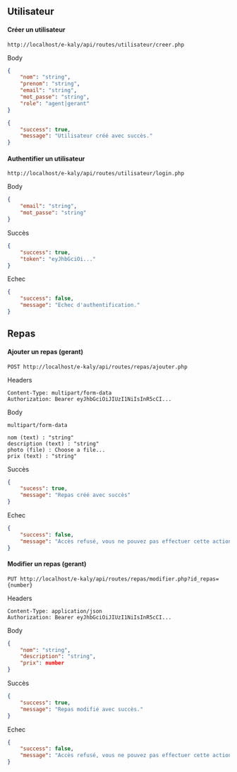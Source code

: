 <h2>Utilisateur</h4> 

<h4>Créer un utilisateur</h4> 

```raw
http://localhost/e-kaly/api/routes/utilisateur/creer.php
``` 

Body

```json
{	
    "nom": "string", 
    "prenom": "string", 
    "email": "string",
    "mot_passe": "string", 
    "role": "agent|gerant"
}
```

```json
{
    "success": true,
    "message": "Utilisateur créé avec succès."
}
```

<h4>Authentifier un utilisateur</h4>

```raw
http://localhost/e-kaly/api/routes/utilisateur/login.php
```

Body 

```json
{	
    "email": "string",
    "mot_passe": "string"
}
```
Succès 

```json
{
    "success": true,
    "token": "eyJhbGciOi..."
}
```

Echec 

```json
{
    "success": false,
    "message": "Echec d'authentification."
}
```

<h2>Repas</h2>

<h4>Ajouter un repas (gerant)</h4> 

```raw
POST http://localhost/e-kaly/api/routes/repas/ajouter.php
```

Headers

```raw
Content-Type: multipart/form-data
Authorization: Bearer eyJhbGciOiJIUzI1NiIsInR5cCI...
```

Body 

```raw
multipart/form-data 

nom (text) : "string" 
description (text) : "string" 
photo (file) : Choose a file... 
prix (text) : "string" 
```

Succès 

```json
{
    "sucess": true,
    "message": "Repas créé avec succès"
}
``` 

Echec 

```json
{
    "success": false,
    "message": "Accès refusé, vous ne pouvez pas effectuer cette action."
}
```

<h4>Modifier un repas (gerant)</h4> 

```raw
PUT http://localhost/e-kaly/api/routes/repas/modifier.php?id_repas={number}
``` 

Headers 

```raw
Content-Type: application/json
Authorization: Bearer eyJhbGciOiJIUzI1NiIsInR5cCI...
```

Body 

```json  
{
    "nom": "string", 
    "description": "string", 
    "prix": number
}
``` 

Succès 

```json
{
    "success": true,
    "message": "Repas modifié avec succès."
}
``` 

Echec 

```json 
{
    "success": false, 
    "message": "Accès refusé, vous ne pouvez pas effectuer cette action."
}
``` 